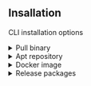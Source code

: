 
## Insallation
CLI installation options

<details>
  <summary> Pull binary </summary>

Get the valint tool
```bash
curl https://www.scribesecurity.com/getscribe | sh
```

</details>

<details>
  <summary> Apt repository </summary>

Download agent DEB package from https://scribesecuriy.jfrog.io/artifactory/scribe-debian-local/valint

```bash
wget -qO - https://scribesecuriy.jfrog.io/artifactory/api/security/keypair/scribe-artifactory/public | sudo apt-key add -
sudo sh -c "echo 'deb https://scribesecuriy.jfrog.io/artifactory/scribe-debian-local stable non-free' >> /etc/apt/sources.list"
apt-get install valint -t stable
```

</details>

<details>
  <summary> Docker image </summary>

You can pull the cli release binary wrapped in its relevant docker image (tag should equal the version).

```bash
docker pull scribesecuriy.jfrog.io/scribe-docker-public-local/valint:latest
```

</details>


<details>
  <summary> Release packages </summary>

Download a `.deb` or `.rpm` file from the [releases page](https://github.com/scribe-security/valint/releases)
and install with `dpkg -i` and `rpm -i` respectively.

```bash
dpkg -i <valint_package.deb>
valint --version
```

</details>